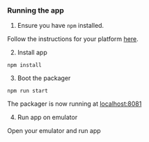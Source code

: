 ### Running the app

1. Ensure you have `npm` installed.

Follow the instructions for your platform [here](https://github.com/npm/npm).

2. Install app

````
npm install
````

3. Boot the packager

````
npm run start
````

The packager is now running at [localhost:8081](localhost:8081)

4. Run app on emulator

Open your emulator and run app